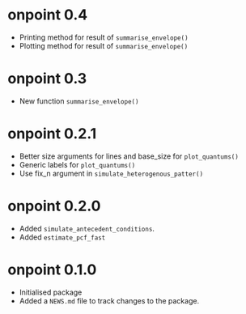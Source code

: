 # onpoint 0.4
  * Printing method for result of `summarise_envelope()`
  * Plotting method for result of `summarise_envelope()`

# onpoint 0.3
  * New function `summarise_envelope()`

# onpoint 0.2.1
 * Better size arguments for lines and base_size for `plot_quantums()`
 * Generic labels for `plot_quantums()`
 * Use fix_n argument in `simulate_heterogenous_patter()`

# onpoint 0.2.0
* Added `simulate_antecedent_conditions`.
* Added `estimate_pcf_fast`

# onpoint 0.1.0
* Initialised package
* Added a `NEWS.md` file to track changes to the package.
